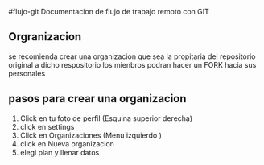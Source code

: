#flujo-git
Documentacion de flujo de trabajo remoto con GIT

## Orgranizacion 


se recomienda crear una organizacion que sea la propitaria del repositorio original  a dicho respositorio los mienbros podran hacer un FORK hacia sus personales

## pasos para crear una organizacion 

1. Click en tu foto de perfil (Esquina superior derecha)
2. click en settings
3. Click en Organizaciones (Menu izquierdo )
4. click en Nueva organizacion 
5. elegi plan y llenar datos 